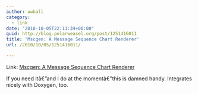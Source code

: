 ```yaml
---
author: awball
category:
  - link
date: "2010-10-05T22:11:34+00:00"
guid: http://blog.polarweasel.org/post/1251416011
title: 'Mscgen: A Message Sequence Chart Renderer'
url: /2010/10/05/1251416011/

---
```

Link: [Mscgen: A Message Sequence Chart Renderer](http://www.mcternan.me.uk/mscgen/)

If you need itâ€”and I do at the momentâ€”this is damned handy. Integrates nicely with Doxygen, too.
